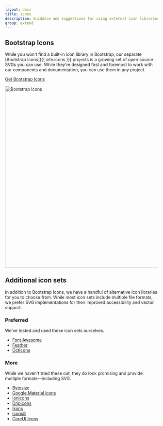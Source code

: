 ```yaml
---
layout: docs
title: Icons
description: Guidance and suggestions for using external icon libraries with Bootstrap.
group: extend
---
```


## Bootstrap Icons

While you won't find a built-in icon library in Bootstrap, our separate [Bootstrap Icons]({{ site.icons }}) projects is a growing set of open source SVGs you can use. While they're designed first and foremost to work with our components and documentation, you can use them in any project.

<a href="{{ site.icons }}" class="btn btn-bd-primary">Get Bootstrap Icons</a>

<img class="img-fluid mt-3 mx-auto" srcset="{{ site.baseurl }}/docs/{{ site.docs_version }}/assets/img/bootstrap-icons.png,
                                            {{ site.baseurl }}/docs/{{ site.docs_version }}/assets/img/bootstrap-icons@2x.png 2x"
                                            src="{{ site.baseurl }}/docs/{{ site.docs_version }}/assets/img/bootstrap-icons.png"
                                            alt="Bootstrap Icons" width="966" height="600" loading="lazy">


## Additional icon sets

In addition to Bootstrap Icons, we have a handful of alternative icon libraries for you to choose from. While most icon sets include multiple file formats, we prefer SVG implementations for their improved accessibility and vector support.

### Preferred

We've tested and used these icon sets ourselves.

- [Font Awesome](https://fontawesome.com/)
- [Feather](https://feathericons.com/)
- [Octicons](https://octicons.github.com/)

### More

While we haven't tried these out, they do look promising and provide multiple formats—including SVG.

- [Bytesize](https://github.com/danklammer/bytesize-icons)
- [Google Material icons](https://material.io/resources/icons/)
- [Ionicons](https://ionicons.com/)
- [Dripicons](http://demo.amitjakhu.com/dripicons/)
- [Ikons](http://ikons.piotrkwiatkowski.co.uk/)
- [Icons8](https://icons8.com/)
- [CoreUI Icons](https://icons.coreui.io/)
